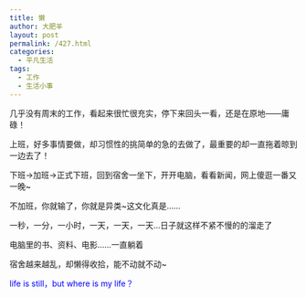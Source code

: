 ```yaml
---
title: 懒
author: 大肥羊
layout: post
permalink: /427.html
categories:
  - 平凡生活
tags:
  - 工作
  - 生活小事
---
```

几乎没有周末的工作，看起来很忙很充实，停下来回头一看，还是在原地——庸碌！

上班，好多事情要做，却习惯性的挑简单的急的去做了，最重要的却一直拖着晾到一边去了！

下班→加班→正式下班，回到宿舍一坐下，开开电脑，看看新闻，网上傻逛一番又一晚~

不加班，你就输了，你就是异类~这文化真是……

一秒，一分，一小时，一天，一天，一天…日子就这样不紧不慢的的溜走了

电脑里的书、资料、电影……一直躺着

宿舍越来越乱，却懒得收拾，能不动就不动~

<span style="color: #0000ff;">life is still，but where is my life？</span>